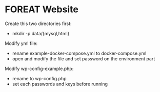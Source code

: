 # FOREAT Website
Create this two directories first:
- mkdir -p data/{mysql,html}

Modify yml file:
- rename example-docker-compose.yml to docker-compose.yml
- open and modify the file and set password on the environment part

Modify wp-config-example.php:
- rename to wp-config.php
- set each passwords and keys before running